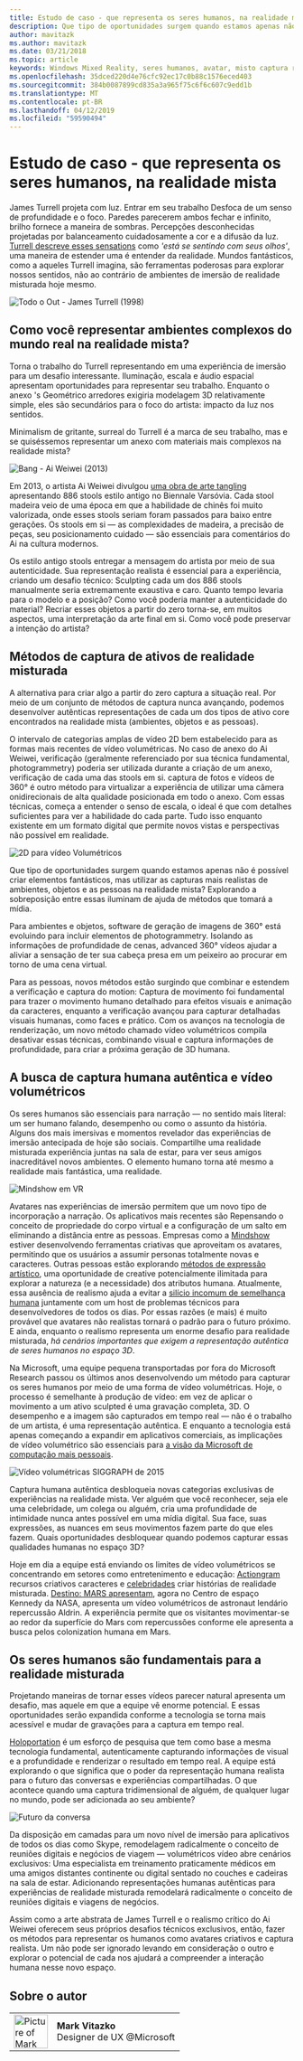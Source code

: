 ```yaml
---
title: Estudo de caso - que representa os seres humanos, na realidade mista
description: Que tipo de oportunidades surgem quando estamos apenas não é possível criar elementos fantásticos, mas utilizar as capturas mais realistas de ambientes, objetos e as pessoas na realidade mista?
author: mavitazk
ms.author: mavitazk
ms.date: 03/21/2018
ms.topic: article
keywords: Windows Mixed Reality, seres humanos, avatar, misto captura realidade, o vídeo volumétricas
ms.openlocfilehash: 35dced220d4e76cfc92ec17c0b88c1576eced403
ms.sourcegitcommit: 384b0087899cd835a3a965f75c6f6c607c9edd1b
ms.translationtype: MT
ms.contentlocale: pt-BR
ms.lasthandoff: 04/12/2019
ms.locfileid: "59590494"
---
```

# <a name="case-study---representing-humans-in-mixed-reality"></a>Estudo de caso - que representa os seres humanos, na realidade mista

James Turrell projeta com luz. Entrar em seu trabalho Desfoca de um senso de profundidade e o foco. Paredes parecerem ambos fechar e infinito, brilho fornece a maneira de sombras. Percepções desconhecidas projetadas por balanceamento cuidadosamente a cor e a difusão da luz. [Turrell descreve esses sensations](http://www.sculpture.org/documents/scmag02/nov02/turrell/turrell.shtml) como *'está se sentindo com seus olhos'*, uma maneira de estender uma é entender da realidade. Mundos fantásticos, como a aqueles Turrell imagina, são ferramentas poderosas para explorar nossos sentidos, não ao contrário de ambientes de imersão de realidade misturada hoje mesmo.

![Todo o Out - James Turrell (1998)](images/wide-out-james-turrell.jpg)

## <a name="how-do-you-represent-complex-real-world-environments-in-mixed-reality"></a>Como você representar ambientes complexos do mundo real na realidade mista?

Torna o trabalho do Turrell representando em uma experiência de imersão para um desafio interessante. Iluminação, escala e áudio espacial apresentam oportunidades para representar seu trabalho. Enquanto o anexo 's Geométrico arredores exigiria modelagem 3D relativamente simple, eles são secundários para o foco do artista: impacto da luz nos sentidos.

Minimalism de gritante, surreal do Turrell é a marca de seu trabalho, mas e se quiséssemos representar um anexo com materiais mais complexos na realidade mista?

![Bang - Ai Weiwei (2013)](images/bang-ai-weiwie.jpg)

Em 2013, o artista Ai Weiwei divulgou [uma obra de arte tangling](http://www.designboom.com/art/ai-weiwei-bang-installation-at-venice-art-biennale-2013/) apresentando 886 stools estilo antigo no Biennale Varsóvia. Cada stool madeira veio de uma época em que a habilidade de chinês foi muito valorizada, onde esses stools seriam foram passados para baixo entre gerações. Os stools em si — as complexidades de madeira, a precisão de peças, seu posicionamento cuidado — são essenciais para comentários do Ai na cultura modernos.

Os estilo antigo stools entregar a mensagem do artista por meio de sua autenticidade. Sua representação realista é essencial para a experiência, criando um desafio técnico: Sculpting cada um dos 886 stools manualmente seria extremamente exaustiva e caro. Quanto tempo levaria para o modelo e a posição? Como você poderia manter a autenticidade do material? Recriar esses objetos a partir do zero torna-se, em muitos aspectos, uma interpretação da arte final em si. Como você pode preservar a intenção do artista?

## <a name="methods-of-capturing-mixed-reality-assets"></a>Métodos de captura de ativos de realidade misturada

A alternativa para criar algo a partir do zero captura a situação real. Por meio de um conjunto de métodos de captura nunca avançando, podemos desenvolver autênticas representações de cada um dos tipos de ativo core encontrados na realidade mista (ambientes, objetos e as pessoas).

O intervalo de categorias amplas de vídeo 2D bem estabelecido para as formas mais recentes de vídeo volumétricas. No caso de anexo do Ai Weiwei, verificação (geralmente referenciado por sua técnica fundamental, photogrammetry) poderia ser utilizada durante a criação de um anexo, verificação de cada uma das stools em si. captura de fotos e vídeos de 360° é outro método para virtualizar a experiência de utilizar uma câmera onidirecionais de alta qualidade posicionada em todo o anexo. Com essas técnicas, começa a entender o senso de escala, o ideal é que com detalhes suficientes para ver a habilidade do cada parte. Tudo isso enquanto existente em um formato digital que permite novos vistas e perspectivas não possível em realidade.

![2D para vídeo Volumétricos](images/2d-to-volumetric-video.png)

Que tipo de oportunidades surgem quando estamos apenas não é possível criar elementos fantásticos, mas utilizar as capturas mais realistas de ambientes, objetos e as pessoas na realidade mista? Explorando a sobreposição entre essas iluminam de ajuda de métodos que tomará a mídia.

Para ambientes e objetos, software de geração de imagens de 360° está evoluindo para incluir elementos de photogrammetry. Isolando as informações de profundidade de cenas, advanced 360° vídeos ajudar a aliviar a sensação de ter sua cabeça presa em um peixeiro ao procurar em torno de uma cena virtual.

Para as pessoas, novos métodos estão surgindo que combinar e estendem a verificação e captura do motion: Captura de movimento foi fundamental para trazer o movimento humano detalhado para efeitos visuais e animação da caracteres, enquanto a verificação avançou para capturar detalhadas visuais humanas, como faces e prático. Com os avanços na tecnologia de renderização, um novo método chamado vídeo volumétricos compila desativar essas técnicas, combinando visual e captura informações de profundidade, para criar a próxima geração de 3D humana.

## <a name="volumetric-video-and-the-pursuit-of-authentic-human-capture"></a>A busca de captura humana autêntica e vídeo volumétricos

Os seres humanos são essenciais para narração — no sentido mais literal: um ser humano falando, desempenho ou como o assunto da história. Alguns dos mais imersivas e momentos revelador das experiências de imersão antecipada de hoje são sociais. Compartilhe uma realidade misturada experiência juntas na sala de estar, para ver seus amigos inacreditável novos ambientes. O elemento humano torna até mesmo a realidade mais fantástica, uma realidade.

![Mindshow em VR](images/mindshow-in-vr-640px.jpg)

Avatares nas experiências de imersão permitem que um novo tipo de incorporação a narração. Os aplicativos mais recentes são Repensando o conceito de propriedade do corpo virtual e a configuração de um salto em eliminando a distância entre as pessoas. Empresas como a [Mindshow](http://mindshow.com/) estiver desenvolvendo ferramentas criativas que aproveitam os avatares, permitindo que os usuários a assumir personas totalmente novas e caracteres. Outras pessoas estão explorando [métodos de expressão artístico](https://en.wikipedia.org/wiki/Uncanny_valley), uma oportunidade de creative potencialmente ilimitada para explorar a natureza (e a necessidade) dos atributos humana. Atualmente, essa ausência de realismo ajuda a evitar a [silício incomum de semelhança humana](https://en.wikipedia.org/wiki/Uncanny_valley) juntamente com um host de problemas técnicos para desenvolvedores de todos os dias. Por essas razões (e mais) é muito provável que avatares não realistas tornará o padrão para o futuro próximo. E ainda, enquanto o realismo representa um enorme desafio para realidade misturada, *há cenários importantes que exigem a representação autêntica de seres humanos no espaço 3D*.

Na Microsoft, uma equipe pequena transportadas por fora do Microsoft Research passou os últimos anos desenvolvendo um método para capturar os seres humanos por meio de uma forma de vídeo volumétricas. Hoje, o processo é semelhante à produção de vídeo: em vez de aplicar o movimento a um ativo sculpted é uma gravação completa, 3D. O desempenho e a imagem são capturados em tempo real — não é o trabalho de um artista, é uma representação autêntica. E enquanto a tecnologia está apenas começando a expandir em aplicativos comerciais, as implicações de vídeo volumétrico são essenciais para [a visão da Microsoft de computação mais pessoais](https://www.youtube.com/watch?v=tcyj-_IEWt8).

![Vídeo volumétricas SIGGRAPH de 2015](images/volumetric-video-siggraph-2015.gif)

Captura humana autêntica desbloqueia novas categorias exclusivas de experiências na realidade mista. Ver alguém que você reconhecer, seja ele uma celebridade, um colega ou alguém, cria uma profundidade de intimidade nunca antes possível em uma mídia digital. Sua face, suas expressões, as nuances em seus movimentos fazem parte do que eles fazem. Quais oportunidades desbloquear quando podemos capturar essas qualidades humanas no espaço 3D?

Hoje em dia a equipe está enviando os limites de vídeo volumétricos se concentrando em setores como entretenimento e educação: [Actiongram](https://www.microsoft.com/p/actiongram/9nblggh5ftmt) recursos criativos caracteres e [celebridades](https://www.youtube.com/watch?v=BwWueXlsOrA) criar histórias de realidade misturada. [Destino: MARS apresentam](https://www.jpl.nasa.gov/news/news.php?feature=6220), agora no Centro de espaço Kennedy da NASA, apresenta um vídeo volumétricos de astronaut lendário repercussão Aldrin. A experiência permite que os visitantes movimentar-se ao redor da superfície do Mars com repercussões conforme ele apresenta a busca pelos colonization humana em Mars.

## <a name="humans-are-fundamental-to-mixed-reality"></a>Os seres humanos são fundamentais para a realidade misturada

Projetando maneiras de tornar esses vídeos parecer natural apresenta um desafio, mas aquele em que a equipe vê enorme potencial. E essas oportunidades serão expandida conforme a tecnologia se torna mais acessível e mudar de gravações para a captura em tempo real.

[Holoportation](https://www.microsoft.com/en-us/research/project/holoportation-3/) é um esforço de pesquisa que tem como base a mesma tecnologia fundamental, autenticamente capturando informações de visual e a profundidade e renderizar o resultado em tempo real. A equipe está explorando o que significa que o poder da representação humana realista para o futuro das conversas e experiências compartilhadas. O que acontece quando uma captura tridimensional de alguém, de qualquer lugar no mundo, pode ser adicionada ao seu ambiente?

![Futuro da conversa](images/girl-with-dress.jpg)

Da disposição em camadas para um novo nível de imersão para aplicativos de todos os dias como Skype, remodelagem radicalmente o conceito de reuniões digitais e negócios de viagem — volumétricos vídeo abre cenários exclusivos: Uma especialista em treinamento praticamente médicos em uma amigos distantes continente ou digital sentado no couches e cadeiras na sala de estar. Adicionando representações humanas autênticas para experiências de realidade misturada remodelará radicalmente o conceito de reuniões digitais e viagens de negócios.

Assim como a arte abstrata de James Turrell e o realismo crítico do Ai Weiwei oferecem seus próprios desafios técnicos exclusivos, então, fazer os métodos para representar os humanos como avatares criativos e captura realista. Um não pode ser ignorado levando em consideração o outro e explorar o potencial de cada nos ajudará a compreender a interação humana nesse novo espaço.

## <a name="about-the-author"></a>Sobre o autor

<table style="border-collapse:collapse" padding-left="0px">
<tr>
<td style="border-style: none" width="60"><img alt="Picture of Mark Vitazko" width="60" height="60" src="images/mark-vitazko.jpg"></td>
<td style="border-style: none"><b>Mark Vitazko</b><br>Designer de UX @Microsoft</td>
</tr>
</table>
